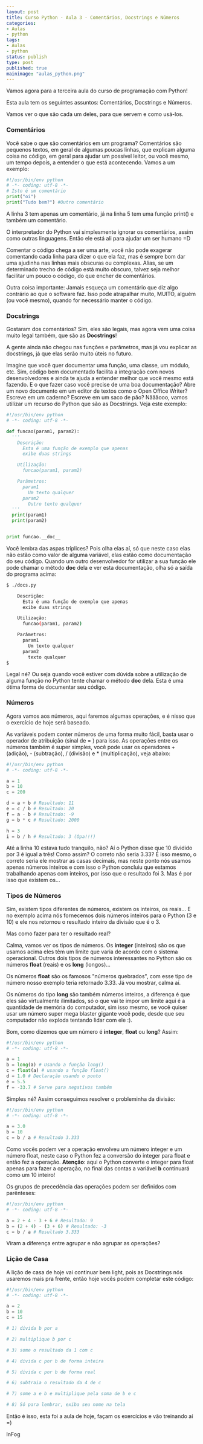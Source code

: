 ```yaml
---
layout: post
title: Curso Python - Aula 3 - Comentários, Docstrings e Números
categories:
- Aulas
- python
tags:
- Aulas
- python
status: publish
type: post
published: true
mainimage: "aulas_python.png"
---
```


Vamos agora para a terceira aula do curso de programação com Python!

Esta aula tem os seguintes assuntos: Comentários, Docstrings e Números.

Vamos ver o que são cada um deles, para que servem e como usá-los.

### Comentários

Você sabe o que são comentários em um programa? Comentários são pequenos textos, em geral de algumas poucas linhas, que explicam alguma coisa no código, em geral para ajudar um possível leitor, ou você mesmo, um tempo depois, a entender o que está acontecendo. Vamos a um exemplo:

```python
#!/usr/bin/env python
# -*- coding: utf-8 -*-
# Isto é um comentário
print("oi")
print("Tudo bem?") #Outro comentário
```

A linha 3 tem apenas um comentário, já na linha 5 tem uma função print() e também um comentário.

O interpretador do Python vai simplesmente ignorar os comentários, assim como outras linguagens. Então ele está ali para ajudar um ser humano =D

Comentar o código chega a ser uma arte, você não pode exagerar comentando cada linha para dizer o que ela faz, mas é sempre bom dar uma ajudinha nas linhas mais obscuras ou complexas. Alias, se um determinado trecho de código está muito obscuro, talvez seja melhor facilitar um pouco o código, do que encher de comentários.

Outra coisa importante: Jamais esqueça um comentário que diz algo contrário ao que o software faz. Isso pode atrapalhar muito, MUITO, alguém (ou você mesmo), quando for necessário manter o código.

### Docstrings

Gostaram dos comentários? Sim, eles são legais, mas agora vem uma coisa muito legal também, que são as **Docstrings**!

A gente ainda não chegou nas funções e parâmetros, mas já vou explicar as docstrings, já que elas serão muito úteis no futuro.

Imagine que você quer documentar uma função, uma classe, um módulo, etc. Sim, código bem documentado facilita a integração com novos desenvolvedores e ainda te ajuda a entender melhor que você mesmo está fazendo. E o que fazer caso você precise de uma boa documentação? Abre um novo documento em um editor de textos como o Open Office Writer? Escreve em um caderno? Escreve em um saco de pão? Nãããooo, vamos utilizar um recurso do Python que são as Docstrings. Veja este exemplo:

```python
#!/usr/bin/env python
# -*- coding: utf-8 -*-

def funcao(param1, param2):
  '''
    Descrição:
      Esta é uma função de exemplo que apenas
      exibe duas strings

    Utilização:
      funcao(param1, param2)

    Parâmetros:
      param1
        Um texto qualquer
      param2
        Outro texto qualquer
  '''
  print(param1)
  print(param2)


print funcao.__doc__
```

Você lembra das aspas tríplices? Pois olha elas aí, só que neste caso elas não estão como valor de alguma variável, elas estão como documentação do seu código. Quando um outro desenvolvedor for utilizar a sua função ele pode chamar o método __doc__ dela e ver esta documentação, olha só a saída do programa acima:

```sh
$ ./docs.py

    Descrição:
      Esta é uma função de exemplo que apenas
      exibe duas strings

    Utilização:
      funcao(param1, param2)

    Parâmetros:
      param1
        Um texto qualquer
      param2
        texto qualquer
$
```

Legal né? Ou seja quando você estiver com dúvida sobre a utilização de alguma função no Python tente chamar o método __doc__ dela. Esta é uma ótima forma de documentar seu código.

### Números

Agora vamos aos números, aqui faremos algumas operações, e é nisso que o exercício de hoje será baseado.

As variáveis podem conter números de uma forma muito fácil, basta usar o operador de atribuição (sinal de = ) para isso. As operações entre os números também é super simples, você pode usar os operadores + (adição), - (subtração), / (divisão) e * (multiplicação), veja abaixo:

```python
#!/usr/bin/env python
# -*- coding: utf-8 -*-

a = 1
b = 10
c = 200

d = a + b # Resultado: 11
e = c / b # Resultado: 20
f = a - b # Resultado: -9
g = b * c # Resultado: 2000

h = 3
i = b / h # Resultado: 3 (Opa!!!)
```

Até a linha 10 estava tudo tranquilo, não? Aí o Python disse que 10 dividido por 3 é igual a três! Como assim? O correto não seria 3.33? É isso mesmo, o correto seria ele mostrar as casas decimais, mas neste ponto nós usamos apenas números inteiros e com isso o Python concluiu que estamos trabalhando apenas com inteiros, por isso que o resultado foi 3. Mas é por isso que existem os...

### Tipos de Números

Sim, existem tipos diferentes de números, existem os inteiros, os reais... E no exemplo acima nós fornecemos dois números inteiros para o Python (3 e 10) e ele nos retornou o resultado inteiro da divisão que é o 3.

Mas como fazer para ter o resultado real?

Calma, vamos ver os tipos de números. Os **integer** (inteiros) são os que usamos acima eles têm um limite que varia de acordo com o sistema operacional. Outros dois tipos de números interessantes no Python são os números **float** (reais) e os **long** (longos)...

Os números **float** são os famosos "números quebrados", com esse tipo de número nosso exemplo teria retornado 3.33. Já vou mostrar, calma aí.

Os números do tipo **long** são também números inteiros, a diferença é que eles são virtualmente ilimitados, só o que vai te impor um limite aqui é a quantidade de memória do computador, sim isso mesmo, se você quiser usar um número super mega blaster gigante você pode, desde que seu computador não exploda tentando lidar com ele :).

Bom, como dizemos que um número é **integer**, **float** ou **long**? Assim:

```python
#!/usr/bin/env python
# -*- coding: utf-8 -*-

a = 1
b = long(a) # Usando a função long()
c = float(a) # usando a função float()
d = 1.0 # Declaração usando o ponto
e = 5.5
f = -33.7 # Serve para negativos também
```

Simples né? Assim conseguimos resolver o probleminha da divisão:

```python
#!/usr/bin/env python
# -*- coding: utf-8 -*-

a = 3.0
b = 10
c = b / a # Resultado 3.333
```

Como vocês podem ver a operação envolveu um número integer e um número float, neste caso o Python fez a conversão do integer para float e então fez a operação. **Atenção**: aqui o Python converte o integer para float apenas para fazer a operação, no final das contas a variável **b** continuará como um 10 inteiro!

Os grupos de precedência das operações podem ser definidos com parênteses:

```python
#!/usr/bin/env python
# -*- coding: utf-8 -*-

a = 2 + 4 - 3 + 6 # Resultado: 9
b = (2 + 4) - (3 + 6) # Resultado: -3
c = b / a # Resultado 3.333
```

Viram a diferença entre agrupar e não agrupar as operações?

### Lição de Casa

A lição de casa de hoje vai continuar bem light, pois as Docstrings nós usaremos mais pra frente, então hoje vocês podem completar este código:

```python
#!/usr/bin/env python
# -*- coding: utf-8 -*-

a = 2
b = 10
c = 15

# 1) divida b por a

# 2) multiplique b por c

# 3) some o resultado da 1 com c

# 4) divida c por b de forma inteira

# 5) divida c por b de forma real

# 6) subtraia o resultado da 4 de c

# 7) some a e b e multiplique pela soma de b e c

# 8) Só para lembrar, exiba seu nome na tela
```

Então é isso, esta foi a aula de hoje, façam os exercícios e vão treinando aí =)

InFog
